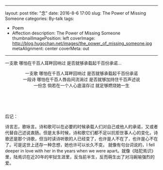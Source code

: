 
---
layout: post
title: "念"
date: 2016-8-6 17:00
slug: The Power of Missing Someone
categories: By-talk
tags:
- Poem
- Affection
description: The Power of Missing Someone
thumbnailImagePosition: left
coverImage: http://blog.hugochan.net/images/the_power_of_missing_someone.jpg
metaAlignment: center
coverMeta: out
---

一支歌 哪怕在千百人耳畔回响过 是否就够承载起千百份承诺...
<!-- excerpt -->

<center>
一支歌
哪怕在千百人耳畔回响过
是否就够承载起千百份承诺
</center>

<center>
一段诗
哪怕在千百人唇齿间流淌过
是否就够加持住千百声述说
</center>

<center>
一份念
倘若在一个人心底温存过
就足够燃烧她一生
</center>


</br></br></br></br>
后记：

诗言志，歌咏言。诗和歌可以在必要的时候承载人们对自己或他人的承诺，又或者代替自己述说衷肠。但是太多时候，诗和歌它们都不足以抗拒世事人心的变化，诗歌还是那个诗歌，但当时读诗听歌的人已经变了，也许是人不在了，也许是心不在了。可是这世上还存一种念想，她也许可以长久不变。 就像有句台词说的，I fell deeper in love with her in the years when we were apart。就像《陆犯焉识》里，陆焉识在近20年的牢狱生涯里，反刍前半生，反而萌生出了对冯婉喻强烈的爱。

